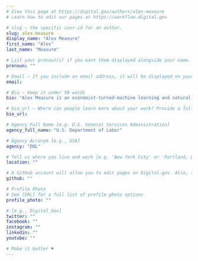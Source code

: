 ```yaml
---
# View this page at https://digital.gov/authors/alex-measure
# Learn how to edit our pages at https://workflow.digital.gov

# slug — the specific user-id for an author.
slug: alex-measure
display_name: "Alex Measure"
first_name: "Alex"
last_name: "Measure"

# List your pronoun(s) if you want them displayed alongside your name. If blank, we'll use just your name. Learn more http://mypronouns.org
pronoun: ""

# Email — If you include an email address, it will be displayed on your profile page
email: 

# Bio — keep it under 50 words
bio: "Alex Measure is an economist-turned-machine learning and natural language processing (NLP) practitioner at the Burueau of Labor Statistics (BLS). He designs, builds, and maintains machine learning systems that automate difficult text classification, information extraction, and record-matching problems in production systems."

# bio_url — Where can people learn more about your work? Provide a full URL [e.g. 'https://www.example.gov/']
bio_url: 

# Agency Full Name [e.g. U.S. General Services Administration]
agency_full_name: "U.S. Department of Labor"

# Agency Acronym [e.g., GSA]
agency: "DOL"

# Tell us where you live and work [e.g. 'New York City' or 'Portland, OR']
location: ""

# A GitHub account will allow you to edit pages on Digital.gov. Also, the image used in your GitHub account can be used to populate your digital.gov profile photo. Learn more about getting a Github account at [URL]
github: ""

# Profile Photo
# See [URL] for a full list of profile photo options
profile_photo: ""

# [e.g., Digital_Gov]
twitter: ""
facebook: ""
instagram: ""
linkedin: ""
youtube: ""

# Make it better ♥
---
```


